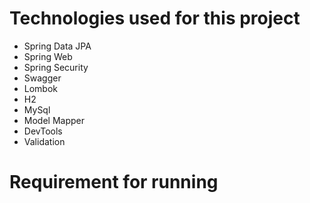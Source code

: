 # Technologies used for this project
- Spring Data JPA
- Spring Web
- Spring Security
- Swagger
- Lombok
- H2
- MySql
- Model Mapper
- DevTools
- Validation

# Requirement for running
